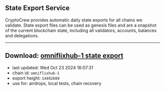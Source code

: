 ## State Export Service
CryptoCrew provides automatic daily state exports for all chains we validate. State export files can be used as genesis files and are a snapshot of the current blockchain state, including all validators, accounts, balances and delegations.

---
**Download: [omniflixhub-1 state export](https://dl-eu2.ccvalidators.com/SERVICE/omniflixhub/omniflixhub-1_export_14492689.json)**
---

- last updated: Wed Oct 23 2024 16:07:31
- chain id: `omniflixhub-1`
- export height: `14492689`
- use for: airdrops, local tests, chain recovery
